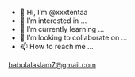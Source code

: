 - 👋 Hi, I’m @xxxtentaa
- 👀 I’m interested in ...
- 🌱 I’m currently learning ...
- 💞️ I’m looking to collaborate on ...
- 📫 How to reach me ...

<!---
xxxtentaa/xxxtentaa is a ✨ special ✨ repository because its `README.md` (this file) appears on your GitHub profile.
You can click the Preview link to take a look at your changes.
--->
babulalaslam7@gmail.com
